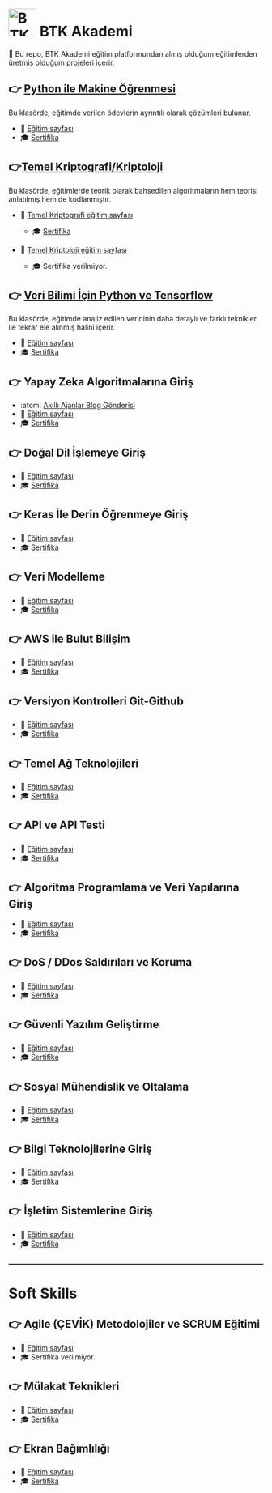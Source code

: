 #  <img src="https://user-images.githubusercontent.com/88631980/236693041-badeab36-8da4-4c1b-8171-4de19da3455a.png" alt="BTK Akademi Logo" width="55"/> BTK Akademi 

:diamond_shape_with_a_dot_inside:	 Bu repo, BTK Akademi eğitim platformundan almış olduğum eğitimlerden üretmiş olduğum projeleri içerir.

## :point_right: [Python ile Makine Öğrenmesi](https://github.com/enesmanan/BTK-Akademi/tree/main/Python%20ile%20Makine%20%C3%96%C4%9Frenmesi)
Bu klasörde, eğitimde verilen ödevlerin ayrıntılı olarak çözümleri bulunur.
+ :page_facing_up: [Eğitim sayfası](https://www.btkakademi.gov.tr/portal/course/python-ile-makine-ogrenmesi-11800)
+ :mortar_board: [Sertifika](https://www.btkakademi.gov.tr/portal/certificate/validate?certificateId=Yx1hPYNZ4g)

## :point_right:[Temel Kriptografi/Kriptoloji](https://github.com/enesmanan/BTK-Akademi/tree/main/Temel%20Kriptografi-Kriptoloji)
Bu klasörde, eğitimlerde teorik olarak bahsedilen algoritmaların hem teorisi anlatılmış hem de kodlanmıştır.
+ :page_facing_up: [Temel Kriptografi eğitim sayfası](https://www.btkakademi.gov.tr/portal/course/temel-kriptografi-20653)
  - :mortar_board: [Sertifika](https://www.btkakademi.gov.tr/portal/certificate/validate?certificateId=yjahJ11pg0)
  
+ :page_facing_up: [Temel Kriptoloji eğitim sayfası](https://www.btkakademi.gov.tr/portal/course/temel-kriptoloji-10112)
  - :mortar_board: Sertifika verilmiyor.

## :point_right: [Veri Bilimi İçin Python ve Tensorflow](https://github.com/enesmanan/BTK-Akademi/tree/main/Veri%20Bilimi%20%C4%B0%C3%A7in%20Python%20ve%20Tensorflow)
Bu klasörde, eğitimde analiz edilen verininin daha detaylı ve farklı teknikler ile tekrar ele alınmış halini içerir.
+ :page_facing_up: [Eğitim sayfası](https://www.btkakademi.gov.tr/portal/course/veri-bilimi-icin-python-ve-tensorflow-11705)
+ :mortar_board: [Sertifika](https://www.btkakademi.gov.tr/portal/certificate/validate?certificateId=yjahJWNEex)

## :point_right: Yapay Zeka Algoritmalarına Giriş
+ :atom: [Akıllı Ajanlar Blog Gönderisi](https://medium.com/@enesmanan768/ak%C4%B1ll%C4%B1-ajanlar-intelligent-agents-f10d48470fd3)
+ :page_facing_up: [Eğitim sayfası](https://www.btkakademi.gov.tr/portal/course/yapay-zeka-ve-algoritmalarina-giris-17500)
+ :mortar_board: [Sertifika](https://www.btkakademi.gov.tr/portal/certificate/validate?certificateId=XV1hW2nYKX)

## :point_right: Doğal Dil İşlemeye Giriş

+ :page_facing_up: [Eğitim sayfası](https://www.btkakademi.gov.tr/portal/course/dogal-dil-islemeye-giris-11864)
+ :mortar_board: [Sertifika](https://www.btkakademi.gov.tr/portal/certificate/validate?certificateId=EoPfbLxyg6)

## :point_right: Keras İle Derin Öğrenmeye Giriş

+ :page_facing_up: [Eğitim sayfası](https://www.btkakademi.gov.tr/portal/course/keras-ile-derin-ogrenmeye-giris-10599)
+ :mortar_board: [Sertifika](https://www.btkakademi.gov.tr/portal/certificate/validate?certificateId=AJaSdZXxVo)

## :point_right: Veri Modelleme

+ :page_facing_up: [Eğitim sayfası](https://www.btkakademi.gov.tr/portal/course/veri-modelleme-16515)
+ :mortar_board: [Sertifika](https://www.btkakademi.gov.tr/portal/certificate/validate?certificateId=mKEhvK89p9)

## :point_right: AWS ile Bulut Bilişim

+ :page_facing_up: [Eğitim sayfası](https://www.btkakademi.gov.tr/portal/course/amazon-web-servisleri-aws-ile-bulut-bilisim-20027)
+ :mortar_board: [Sertifika](https://www.btkakademi.gov.tr/portal/certificate/validate?certificateId=Ko9fLXXoML)

## :point_right: Versiyon Kontrolleri Git-Github

+ :page_facing_up: [Eğitim sayfası](https://www.btkakademi.gov.tr/portal/course/versiyon-kontrolleri-git-ve-github-19439)
+ :mortar_board: [Sertifika](https://www.btkakademi.gov.tr/portal/certificate/validate?certificateId=oJpS711jx6)

## :point_right: Temel Ağ Teknolojileri

+ :page_facing_up: [Eğitim sayfası](https://www.btkakademi.gov.tr/portal/course/temel-ag-teknolojileri-14711)
+ :mortar_board: [Sertifika](https://www.btkakademi.gov.tr/portal/certificate/validate?certificateId=vpWc8dBgYK)

## :point_right: API ve API Testi

+ :page_facing_up: [Eğitim sayfası](https://www.btkakademi.gov.tr/portal/course/api-ve-api-testi-12025)
+ :mortar_board: [Sertifika](https://www.btkakademi.gov.tr/portal/certificate/validate?certificateId=OKMhqYz9ZX)

## :point_right: Algoritma Programlama ve Veri Yapılarına Giriş

+ :page_facing_up: [Eğitim sayfası](https://www.btkakademi.gov.tr/portal/course/algoritma-programlama-ve-veri-yapilarina-giris-12565)
+ :mortar_board: [Sertifika](https://www.btkakademi.gov.tr/portal/certificate/validate?certificateId=lK1h7byGAJ)

## :point_right: DoS / DDos Saldırıları ve Koruma

+ :page_facing_up: [Eğitim sayfası](https://www.btkakademi.gov.tr/portal/course/dos-ddos-saldirilari-ve-koruma-21254)
+ :mortar_board: [Sertifika](https://www.btkakademi.gov.tr/portal/certificate/validate?certificateId=vpWc8eeMBA)

## :point_right: Güvenli Yazılım Geliştirme

+ :page_facing_up: [Eğitim sayfası](https://www.btkakademi.gov.tr/portal/course/guvenli-yazilim-gelistirme-9201)
+ :mortar_board: [Sertifika](https://www.btkakademi.gov.tr/portal/certificate/validate?certificateId=vpWc8danwO)

## :point_right: Sosyal Mühendislik ve Oltalama

+ :page_facing_up: [Eğitim sayfası](https://www.btkakademi.gov.tr/portal/course/sosyal-muhendislik-ve-oltalama-21012)
+ :mortar_board: [Sertifika](https://www.btkakademi.gov.tr/portal/certificate/validate?certificateId=wmlFJoopvG)

## :point_right: Bilgi Teknolojilerine Giriş

+ :page_facing_up: [Eğitim sayfası](https://www.btkakademi.gov.tr/portal/course/bilgi-teknolojilerine-giris-9391)
+ :mortar_board: [Sertifika](https://www.btkakademi.gov.tr/portal/certificate/validate?certificateId=oJpSme2Xo)

## :point_right: İşletim Sistemlerine Giriş

+ :page_facing_up: [Eğitim sayfası](https://www.btkakademi.gov.tr/portal/course/isletim-sistemlerine-giris-17624)
+ :mortar_board: [Sertifika](https://www.btkakademi.gov.tr/portal/certificate/validate?certificateId=6mqFNWbYYB)

<hr style="border: 0.5px solid gray; margin: 25px 0;">

# Soft Skills

## :point_right: Agile (ÇEVİK) Metodolojiler ve SCRUM Eğitimi

+ :page_facing_up: [Eğitim sayfası](https://www.btkakademi.gov.tr/portal/course/agile-cevik-metodolojiler-ve-scrum-egitimi-1404)
+ :mortar_board: Sertifika verilmiyor.

## :point_right: Mülakat Teknikleri

+ :page_facing_up: [Eğitim sayfası](https://www.btkakademi.gov.tr/portal/course/mulakat-teknikleri-17519)
+ :mortar_board: [Sertifika](https://www.btkakademi.gov.tr/portal/certificate/validate?certificateId=D2xh1AVAP0)

## :point_right: Ekran Bağımlılığı

+ :page_facing_up: [Eğitim sayfası](https://www.btkakademi.gov.tr/portal/course/ekran-bagimliligi-18692)
+ :mortar_board: [Sertifika](https://www.btkakademi.gov.tr/portal/certificate/validate?certificateId=d6VtA2xkxw)
